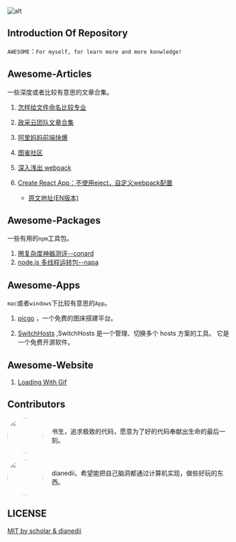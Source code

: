 ![alt](https://bigdreamerblog.oss-cn-beijing.aliyuncs.com/blog/awesome-logo.png)

## Introduction Of Repository

`AWESOME`：`For myself, for learn more and more konwledge!`

## Awesome-Articles

一些深度或者比较有意思的文章合集。

1. [怎样给文件命名比较专业](https://github.com/hujiulong/blog/issues/3)

2. [政采云团队文章合集](https://www.zoo.team/)

3. [阿里妈妈前端快爆](https://www.zhihu.com/column/mm-fe)

4. [图雀社区](https://tuture.co/)

5. [深入浅出 webpack](https://webpack.wuhaolin.cn/)

6. [Create React App：不使用eject，自定义webpack配置](https://segmentfault.com/a/1190000011752103?utm_source=sf-similar-article)
    - [原文地址(EN版本)](https://daveceddia.com/customize-create-react-app-webpack-without-ejecting/)

## Awesome-Packages

一些有用的`npm`工具包。

1. [圈复杂度神器测评--conard](https://github.com/ConardLi/awesome-cli)
2. [node.js 多线程运转包--napa](https://github.com/microsoft/napajs)

## Awesome-Apps

`mac`或者`windows`下比较有意思的`App`。

1. [picgo](https://github.com/PicGo/) ，一个免费的图床搭建平台。
   
2. [SwitchHosts](https://swh.app/zh/) ,SwitchHosts 是一个管理、切换多个 hosts 方案的工具。 它是一个免费开源软件。

## Awesome-Website

1. [Loading With Gif](https://giphy.com/explore/loading)


## Contributors


<p style="display: flex; align-items: center;">
<a href="https://github.com/bigbigDreamer" style="flex-shrink: 0; margin-right: 20px;">
<img src="https://avatars.githubusercontent.com/u/39019913?v=4" width="80" height="80" style="border-radius: 50%">
</a>
<span> 书生，追求极致的代码，愿意为了好的代码奉献出生命的最后一刻。</span>
</p>

<p style="display: flex; align-items: center;">
<a href="https://github.com/DianeDii" style="flex-shrink: 0; margin-right: 20px">
<img src="https://avatars.githubusercontent.com/u/48173189?v=4" style="border-radius: 50%" width="80" height="80">
</a>
<span>dianedii，希望能把自己脑洞都通过计算机实现，做些好玩的东西。</span>
</p>

## LICENSE

[MIT by scholar & dianedii](./LICENSE)
